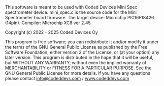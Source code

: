 This software is meant to be used with Coded Devices Mini Spec spectrometer device.
mini_spec.c is the source code for the Mini Spectrometer board firmware.
The target device: Microchip PIC16F18426 (14pin).
Compiler: Microchip XC8 ver 2.45.

Copyright (c) 2022 - 2025 Coded Devices Oy

This program is free software; you can redistribute it and/or modify it under the terms of the GNU General Public License as published by the Free Software Foundation; either version 2 of the License, or (at your option) any later version. This program is distributed in the hope that it will be useful, but WITHOUT ANY WARRANTY; without even the implied warranty of MERCHANTABILITY or FITNESS FOR A PARTICULAR PURPOSE. See the GNU General Public License for more details. If you have any questions please contact info@codeddevs.com / www.codeddevs.com



